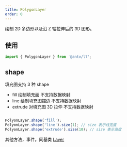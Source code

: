 ```yaml
---
title: PolygonLayer
order: 0
---
```

绘制 2D 多边形以及沿 Z 轴拉伸后的 3D 图形。

## 使用

```javascript
import { PolygonLayer } from '@antv/l7';
```

## shape

填充图支持 3 种 shape

- fill 绘制填充面 不支持数据映射
- line 绘制填充图描边 不支持数据映射
- extrude 对填充图 3D 拉伸 不支持数据映射

```javascript

PolyonLayer.shape('fill');
PolyonLayer.shape('line').size(1); // size 表示线宽度
PolyonLayer.shape('extrude').size(10); // size 表示高度

```

其他方法，事件，同基类 [Layer](/zh/docs/api/layer/layer)
